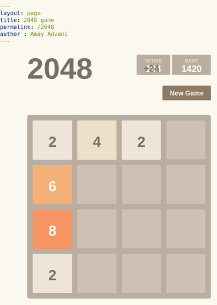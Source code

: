 ```yaml
---
layout: page
title: 2048 game 
permalink: /2048
author : Amay Advani
---
```


<html>
   <head>
      <div class="container">
    <div class="heading">
        <h1 class="title">2048</h1>
        <div class="scores-container">
            <div class="score-container">104<div class="score-addition">+24</div></div>
            <div class="best-container">1420</div>
        </div>
    </div>
    <div class="above-game">
        <a class="restart-button">New Game</a>
    </div>
    <div class="game-container">
        <div class="game-message">
            <p>
            </p>
            <div class="lower">
                <a class="keep-playing-button">Keep Going</a>
                <a class="retry-button">Try Again?</a>
                <div class="score-sharing"></div>
            </div>
        </div>
        <div class="grid-container">
            <div class="grid-row">
                <div class="grid-cell">
                </div>
                <div class="grid-cell">
                </div>
                <div class="grid-cell">
                </div>
                <div class="grid-cell">
                </div>
            </div>
            <div class="grid-row">
                <div class="grid-cell">
                </div>
                <div class="grid-cell">
                </div>
                <div class="grid-cell">
                </div>
                <div class="grid-cell">
                </div>
            </div>
            <div class="grid-row">
                <div class="grid-cell">
                </div>
                <div class="grid-cell">
                </div>
                <div class="grid-cell">
                </div>
                <div class="grid-cell">
                </div>
            </div>
            <div class="grid-row">
                <div class="grid-cell">
                </div>
                <div class="grid-cell">
                </div>
                <div class="grid-cell">
                </div>
                <div class="grid-cell">
                </div>
            </div>
        </div>
        <div class="tile-container"><div class="tile tile-2 tile-position-1-1"><div class="tile-inner">2</div></div><div class="tile tile-8 tile-position-1-2"><div class="tile-inner">6</div></div><div class="tile tile-8 tile-position-1-2"><div class="tile-inner">6</div></div><div class="tile tile-16 tile-position-1-2 tile-merged"><div class="tile-inner">8</div></div><div class="tile tile-16 tile-position-1-3"><div class="tile-inner">8</div></div><div class="tile tile-2 tile-position-1-4"><div class="tile-inner">2</div></div><div class="tile tile-4 tile-position-2-1"><div class="tile-inner">4</div></div><div class="tile tile-4 tile-position-2-1"><div class="tile-inner">4</div></div><div class="tile tile-8 tile-position-2-1 tile-merged"><div class="tile-inner">6</div></div><div class="tile tile-2 tile-position-3-1"><div class="tile-inner">2</div></div><div class="tile tile-2 tile-position-3-3 tile-new"><div class="tile-inner">2</div></div></div>
    </div>
    <script src="./data/bind_polyfill.js"></script>

</div>

<style>

   html, body {
    margin: 0;
    padding: 0;
    background: #faf8ef;
    color: #776e65;
    font-family: "Microsoft YaHei", sans-serif, 'Microsoft Sans Serif','Microsoft JhengHei UI';
    font-size: 18px;
}
 
body {
    margin: 80px 0;
}
 
input {
    display: inline-block;
    background: #8f7a66;
    border-radius: 3px;
    padding: 0 20px;
    text-decoration: none;
    color: #f9f6f2;
    height: 40px;
    line-height: 42px;
    cursor: pointer;
    font: inherit;
    border: none;
    outline: none;
    box-sizing: border-box;
    font-weight: bold;
    margin: 0;
    -webkit-appearance: none;
    -moz-appearance: none;
    appearance: none;
}
 
input[type="text"], input[type="email"] {
    cursor: auto;
    background: #fcfbf9;
    font-weight: normal;
    color: #776e65;
    padding: 0 15px;
}
 
input[type="text"]::-webkit-input-placeholder, input[type="email"]::-webkit-input-placeholder {
    color: #9d948c;
}
 
input[type="text"]::-moz-placeholder, input[type="email"]::-moz-placeholder {
    color: #9d948c;
}
 
input[type="text"]:-ms-input-placeholder, input[type="email"]:-ms-input-placeholder {
    color: #9d948c;
}
 
.heading:after {
    content: "";
    display: block;
    clear: both;
}
 
h1.title {
    font-size: 80px;
    font-weight: bold;
    margin: 0;
    display: block;
    float: left;
}
 
@-webkit-keyframes move-up {
    0% {
        top: 25px;
        opacity: 1;
    }
 
    100% {
        top: -50px;
        opacity: 0;
    }
}
 
@-moz-keyframes move-up {
    0% {
        top: 25px;
        opacity: 1;
    }
 
    100% {
        top: -50px;
        opacity: 0;
    }
}
 
@keyframes move-up {
    0% {
        top: 25px;
        opacity: 1;
    }
 
    100% {
        top: -50px;
        opacity: 0;
    }
}
 
.scores-container {
    float: right;
    text-align: right;
}
 
.score-container, .best-container {
    position: relative;
    display: inline-block;
    background: #bbada0;
    padding: 15px 25px;
    font-size: 25px;
    height: 25px;
    line-height: 47px;
    font-weight: bold;
    border-radius: 3px;
    color: white;
    margin-top: 8px;
    text-align: center;
}
 
.score-container:after, .best-container:after {
    position: absolute;
    width: 100%;
    top: 10px;
    left: 0;
    text-transform: uppercase;
    font-size: 13px;
    line-height: 13px;
    text-align: center;
    color: #eee4da;
}
 
.score-container .score-addition, .best-container .score-addition {
    position: absolute;
    right: 30px;
    color: red;
    font-size: 25px;
    line-height: 25px;
    font-weight: bold;
    color: rgba(119, 110, 101, 0.9);
    z-index: 100;
    -webkit-animation: move-up 600ms ease-in;
    -moz-animation: move-up 600ms ease-in;
    animation: move-up 600ms ease-in;
    -webkit-animation-fill-mode: both;
    -moz-animation-fill-mode: both;
    animation-fill-mode: both;
}
 
.score-container:after {
    content: "Score";
}
 
.best-container:after {
    content: "Best";
}
 
p {
    margin-top: 0;
    margin-bottom: 10px;
    line-height: 1.65;
}
 
a {
    color: #776e65;
    font-weight: bold;
    text-decoration: underline;
    cursor: pointer;
}
 
strong.important {
    text-transform: uppercase;
}
 
hr {
    border: none;
    border-bottom: 1px solid #d8d4d0;
    margin-top: 20px;
    margin-bottom: 30px;
}
 
.container {
    width: 500px;
    margin: 0 auto;
}
 
@-webkit-keyframes fade-in {
    0% {
        opacity: 0;
    }
 
    100% {
        opacity: 1;
    }
}
 
@-moz-keyframes fade-in {
    0% {
        opacity: 0;
    }
 
    100% {
        opacity: 1;
    }
}
 
@keyframes fade-in {
    0% {
        opacity: 0;
    }
 
    100% {
        opacity: 1;
    }
}
 
@-webkit-keyframes slide-up {
    0% {
        margin-top: 32%;
    }
 
    100% {
        margin-top: 20%;
    }
}
 
@-moz-keyframes slide-up {
    0% {
        margin-top: 32%;
    }
 
    100% {
        margin-top: 20%;
    }
}
 
@keyframes slide-up {
    0% {
        margin-top: 32%;
    }
 
    100% {
        margin-top: 20%;
    }
}
 
.game-container {
    margin-top: 40px;
    position: relative;
    padding: 15px;
    cursor: default;
    -webkit-touch-callout: none;
    -ms-touch-callout: none;
    -webkit-user-select: none;
    -moz-user-select: none;
    -ms-user-select: none;
    -ms-touch-action: none;
    touch-action: none;
    background: #bbada0;
    border-radius: 6px;
    width: 500px;
    height: 500px;
    -webkit-box-sizing: border-box;
    -moz-box-sizing: border-box;
    box-sizing: border-box;
}
 
.game-message {
    display: none;
    position: absolute;
    top: 0;
    right: 0;
    bottom: 0;
    left: 0;
    background: rgba(238, 228, 218, 0.73);
    z-index: 100;
    padding-top: 40px;
    text-align: center;
    -webkit-animation: fade-in 800ms ease 1200ms;
    -moz-animation: fade-in 800ms ease 1200ms;
    animation: fade-in 800ms ease 1200ms;
    -webkit-animation-fill-mode: both;
    -moz-animation-fill-mode: both;
    animation-fill-mode: both;
}
 
.game-message p {
    font-size: 60px;
    font-weight: bold;
    height: 60px;
    line-height: 60px;
    margin-top: 222px;
}
 
.game-message .lower {
    display: block;
    margin-top: 29px;
}
 
.game-message .mailing-list {
    margin-top: 52px;
}
 
.game-message .mailing-list strong {
    display: block;
    margin-bottom: 10px;
}
 
.game-message .mailing-list .mailing-list-email-field {
    width: 230px;
    margin-right: 5px;
}
 
.game-message a {
    display: inline-block;
    background: #8f7a66;
    border-radius: 3px;
    padding: 0 20px;
    text-decoration: none;
    color: #f9f6f2;
    height: 40px;
    line-height: 42px;
    cursor: pointer;
    margin-left: 9px;
}
 
.game-message a.keep-playing-button {
    display: none;
}
 
.game-message .score-sharing {
    display: inline-block;
    vertical-align: middle;
    margin-left: 10px;
}
 
.game-message.game-won {
    background: rgba(237, 194, 46, 0.5);
    color: #f9f6f2;
}
 
.game-message.game-won a.keep-playing-button {
    display: inline-block;
}
 
.game-message.game-won, .game-message.game-over {
    display: block;
}
 
.game-message.game-won p, .game-message.game-over p {
    -webkit-animation: slide-up 1.5s ease-in-out 2500ms;
    -moz-animation: slide-up 1.5s ease-in-out 2500ms;
    animation: slide-up 1.5s ease-in-out 2500ms;
    -webkit-animation-fill-mode: both;
    -moz-animation-fill-mode: both;
    animation-fill-mode: both;
}
 
.game-message.game-won .mailing-list, .game-message.game-over .mailing-list {
    -webkit-animation: fade-in 1.5s ease-in-out 2500ms;
    -moz-animation: fade-in 1.5s ease-in-out 2500ms;
    animation: fade-in 1.5s ease-in-out 2500ms;
    -webkit-animation-fill-mode: both;
    -moz-animation-fill-mode: both;
    animation-fill-mode: both;
}
 
.grid-container {
    position: absolute;
    z-index: 1;
}
 
.grid-row {
    margin-bottom: 15px;
}
 
.grid-row:last-child {
    margin-bottom: 0;
}
 
.grid-row:after {
    content: "";
    display: block;
    clear: both;
}
 
.grid-cell {
    width: 106.25px;
    height: 106.25px;
    margin-right: 15px;
    float: left;
    border-radius: 3px;
    background: rgba(238, 228, 218, 0.35);
}
 
.grid-cell:last-child {
    margin-right: 0;
}
 
.tile-container {
    position: absolute;
    z-index: 2;
}
 
.tile, .tile .tile-inner {
    width: 107px;
    height: 107px;
    line-height: 116.25px;
}
 
.tile.tile-position-1-1 {
    -webkit-transform: translate(0px, 0px);
    -moz-transform: translate(0px, 0px);
    transform: translate(0px, 0px);
}
 
.tile.tile-position-1-2 {
    -webkit-transform: translate(0px, 121px);
    -moz-transform: translate(0px, 121px);
    transform: translate(0px, 121px);
}
 
.tile.tile-position-1-3 {
    -webkit-transform: translate(0px, 242px);
    -moz-transform: translate(0px, 242px);
    transform: translate(0px, 242px);
}
 
.tile.tile-position-1-4 {
    -webkit-transform: translate(0px, 363px);
    -moz-transform: translate(0px, 363px);
    transform: translate(0px, 363px);
}
 
.tile.tile-position-2-1 {
    -webkit-transform: translate(121px, 0px);
    -moz-transform: translate(121px, 0px);
    transform: translate(121px, 0px);
}
 
.tile.tile-position-2-2 {
    -webkit-transform: translate(121px, 121px);
    -moz-transform: translate(121px, 121px);
    transform: translate(121px, 121px);
}
 
.tile.tile-position-2-3 {
    -webkit-transform: translate(121px, 242px);
    -moz-transform: translate(121px, 242px);
    transform: translate(121px, 242px);
}
 
.tile.tile-position-2-4 {
    -webkit-transform: translate(121px, 363px);
    -moz-transform: translate(121px, 363px);
    transform: translate(121px, 363px);
}
 
.tile.tile-position-3-1 {
    -webkit-transform: translate(242px, 0px);
    -moz-transform: translate(242px, 0px);
    transform: translate(242px, 0px);
}
 
.tile.tile-position-3-2 {
    -webkit-transform: translate(242px, 121px);
    -moz-transform: translate(242px, 121px);
    transform: translate(242px, 121px);
}
 
.tile.tile-position-3-3 {
    -webkit-transform: translate(242px, 242px);
    -moz-transform: translate(242px, 242px);
    transform: translate(242px, 242px);
}
 
.tile.tile-position-3-4 {
    -webkit-transform: translate(242px, 363px);
    -moz-transform: translate(242px, 363px);
    transform: translate(242px, 363px);
}
 
.tile.tile-position-4-1 {
    -webkit-transform: translate(363px, 0px);
    -moz-transform: translate(363px, 0px);
    transform: translate(363px, 0px);
}
 
.tile.tile-position-4-2 {
    -webkit-transform: translate(363px, 121px);
    -moz-transform: translate(363px, 121px);
    transform: translate(363px, 121px);
}
 
.tile.tile-position-4-3 {
    -webkit-transform: translate(363px, 242px);
    -moz-transform: translate(363px, 242px);
    transform: translate(363px, 242px);
}
 
.tile.tile-position-4-4 {
    -webkit-transform: translate(363px, 363px);
    -moz-transform: translate(363px, 363px);
    transform: translate(363px, 363px);
}
 
.tile {
    position: absolute;
    -webkit-transition: 100ms ease-in-out;
    -moz-transition: 100ms ease-in-out;
    transition: 100ms ease-in-out;
    -webkit-transition-property: -webkit-transform;
    -moz-transition-property: -moz-transform;
    transition-property: transform;
}
 
.tile .tile-inner {
    border-radius: 3px;
    background: #eee4da;
    text-align: center;
    font-weight: bold;
    z-index: 10;
    font-size: 40px;
}
 
.tile.tile-2 .tile-inner {
    background: #eee4da;
    box-shadow: 0 0 30px 10px rgba(243, 215, 116, 0), inset 0 0 0 1px rgba(255, 255, 255, 0);
}
 
.tile.tile-4 .tile-inner {
    background: #ede0c8;
    box-shadow: 0 0 30px 10px rgba(243, 215, 116, 0), inset 0 0 0 1px rgba(255, 255, 255, 0);
}
 
.tile.tile-8 .tile-inner {
    color: #f9f6f2;
    background: #f2b179;
}
 
.tile.tile-16 .tile-inner {
    color: #f9f6f2;
    background: #f59563;
}
 
.tile.tile-32 .tile-inner {
    color: #f9f6f2;
    background: #f67c5f;
}
 
.tile.tile-64 .tile-inner {
    color: #f9f6f2;
    background: #f65e3b;
    font-size: 30px;
}
 
@media screen and (max-width: 520px) {
    .tile.tile-64 .tile-inner {
        font-size: 17px;
    }
}
 
.tile.tile-128 .tile-inner {
    color: #f9f6f2;
    background: #edcf72;
    box-shadow: 0 0 30px 10px rgba(243, 215, 116, 0.2381), inset 0 0 0 1px rgba(255, 255, 255, 0.14286);
    font-size: 25px;
}
 
@media screen and (max-width: 520px) {
    .tile.tile-128 .tile-inner {
        font-size: 13px;
    }
}
 
.tile.tile-256 .tile-inner {
    color: #f9f6f2;
    background: #edcc61;
    box-shadow: 0 0 30px 10px rgba(243, 215, 116, 0.31746), inset 0 0 0 1px rgba(255, 255, 255, 0.19048);
    font-size: 30px;
}
 
@media screen and (max-width: 520px) {
    .tile.tile-256 .tile-inner {
        font-size: 17px;
    }
}
 
.tile.tile-512 .tile-inner {
    color: #f9f6f2;
    background: #edc850;
    box-shadow: 0 0 30px 10px rgba(243, 215, 116, 0.39683), inset 0 0 0 1px rgba(255, 255, 255, 0.2381);
    font-size: 30px;
}
 
@media screen and (max-width: 520px) {
    .tile.tile-512 .tile-inner {
        font-size: 17px;
    }
}
 
.tile.tile-1024 .tile-inner {
    color: #f9f6f2;
    background: #edc53f;
    box-shadow: 0 0 30px 10px rgba(243, 215, 116, 0.47619), inset 0 0 0 1px rgba(255, 255, 255, 0.28571);
    font-size: 30px;
}
 
@media screen and (max-width: 520px) {
    .tile.tile-1024 .tile-inner {
        font-size: 17px;
    }
}
 
.tile.tile-2048 .tile-inner {
    color: #f9f6f2;
    background: #edc22e;
    box-shadow: 0 0 30px 10px rgba(243, 215, 116, 0.55556), inset 0 0 0 1px rgba(255, 255, 255, 0.33333);
    font-size: 30px;
}
 
@media screen and (max-width: 520px) {
    .tile.tile-2048 .tile-inner {
        font-size: 17px;
    }
}
 
.tile.tile-super .tile-inner {
    color: #f9f6f2;
    background: #3c3a32;
    font-size: 30px;
}
 
@media screen and (max-width: 520px) {
    .tile.tile-super .tile-inner {
        font-size: 17px;
    }
}
 
@-webkit-keyframes appear {
    0% {
        opacity: 0;
        -webkit-transform: scale(0);
        -moz-transform: scale(0);
        transform: scale(0);
    }
 
    100% {
        opacity: 1;
        -webkit-transform: scale(1);
        -moz-transform: scale(1);
        transform: scale(1);
    }
}
 
@-moz-keyframes appear {
    0% {
        opacity: 0;
        -webkit-transform: scale(0);
        -moz-transform: scale(0);
        transform: scale(0);
    }
 
    100% {
        opacity: 1;
        -webkit-transform: scale(1);
        -moz-transform: scale(1);
        transform: scale(1);
    }
}
 
@keyframes appear {
    0% {
        opacity: 0;
        -webkit-transform: scale(0);
        -moz-transform: scale(0);
        transform: scale(0);
    }
 
    100% {
        opacity: 1;
        -webkit-transform: scale(1);
        -moz-transform: scale(1);
        transform: scale(1);
    }
}
 
.tile-new .tile-inner {
    -webkit-animation: appear 200ms ease 100ms;
    -moz-animation: appear 200ms ease 100ms;
    animation: appear 200ms ease 100ms;
    -webkit-animation-fill-mode: backwards;
    -moz-animation-fill-mode: backwards;
    animation-fill-mode: backwards;
}
 
@-webkit-keyframes pop {
    0% {
        -webkit-transform: scale(0);
        -moz-transform: scale(0);
        transform: scale(0);
    }
 
    50% {
        -webkit-transform: scale(1.2);
        -moz-transform: scale(1.2);
        transform: scale(1.2);
    }
 
    100% {
        -webkit-transform: scale(1);
        -moz-transform: scale(1);
        transform: scale(1);
    }
}
 
@-moz-keyframes pop {
    0% {
        -webkit-transform: scale(0);
        -moz-transform: scale(0);
        transform: scale(0);
    }
 
    50% {
        -webkit-transform: scale(1.2);
        -moz-transform: scale(1.2);
        transform: scale(1.2);
    }
 
    100% {
        -webkit-transform: scale(1);
        -moz-transform: scale(1);
        transform: scale(1);
    }
}
 
@keyframes pop {
    0% {
        -webkit-transform: scale(0);
        -moz-transform: scale(0);
        transform: scale(0);
    }
 
    50% {
        -webkit-transform: scale(1.2);
        -moz-transform: scale(1.2);
        transform: scale(1.2);
    }
 
    100% {
        -webkit-transform: scale(1);
        -moz-transform: scale(1);
        transform: scale(1);
    }
}
 
.tile-merged .tile-inner {
    z-index: 20;
    -webkit-animation: pop 200ms ease 100ms;
    -moz-animation: pop 200ms ease 100ms;
    animation: pop 200ms ease 100ms;
    -webkit-animation-fill-mode: backwards;
    -moz-animation-fill-mode: backwards;
    animation-fill-mode: backwards;
}
 
.above-game:after {
    content: "";
    display: block;
    clear: both;
}
 
.game-intro {
    float: left;
    line-height: 42px;
    margin-bottom: 0;
}
 
.restart-button {
    display: inline-block;
    background: #8f7a66;
    border-radius: 3px;
    padding: 0 20px;
    text-decoration: none;
    color: #f9f6f2;
    height: 40px;
    line-height: 42px;
    cursor: pointer;
    display: block;
    text-align: center;
    float: right;
}
 
.game-explanation {
    margin-top: 50px;
}
 
.sharing {
    margin-top: 20px;
    text-align: center;
}
 
.sharing > iframe, .sharing > span, .sharing > form {
    display: inline-block;
    vertical-align: middle;
}
 
@media screen and (max-width: 520px) {
    html, body {
        font-size: 15px;
    }
 
    body {
        margin: 20px 0;
        padding: 0 20px;
    }
 
    h1.title {
        font-size: 27px;
        margin-top: 15px;
    }
 
    .container {
        width: 280px;
        margin: 0 auto;
    }
 
    .score-container, .best-container {
        margin-top: 0;
        padding: 15px 10px;
        min-width: 40px;
    }
 
    .heading {
        margin-bottom: 10px;
    }
 
    .game-intro {
        width: 55%;
        display: block;
        box-sizing: border-box;
        line-height: 1.65;
    }
 
    .restart-button {
        width: 42%;
        padding: 0;
        display: block;
        box-sizing: border-box;
        margin-top: 2px;
    }
 
    .game-container {
        margin-top: 17px;
        position: relative;
        padding: 10px;
        cursor: default;
        -webkit-touch-callout: none;
        -ms-touch-callout: none;
        -webkit-user-select: none;
        -moz-user-select: none;
        -ms-user-select: none;
        -ms-touch-action: none;
        touch-action: none;
        background: #bbada0;
        border-radius: 6px;
        width: 280px;
        height: 280px;
        -webkit-box-sizing: border-box;
        -moz-box-sizing: border-box;
        box-sizing: border-box;
    }
 
    .game-message {
        display: none;
        position: absolute;
        top: 0;
        right: 0;
        bottom: 0;
        left: 0;
        background: rgba(238, 228, 218, 0.73);
        z-index: 100;
        padding-top: 40px;
        text-align: center;
        -webkit-animation: fade-in 800ms ease 1200ms;
        -moz-animation: fade-in 800ms ease 1200ms;
        animation: fade-in 800ms ease 1200ms;
        -webkit-animation-fill-mode: both;
        -moz-animation-fill-mode: both;
        animation-fill-mode: both;
    }
 
    .game-message p {
        font-size: 60px;
        font-weight: bold;
        height: 60px;
        line-height: 60px;
        margin-top: 222px;
    }
 
    .game-message .lower {
        display: block;
        margin-top: 29px;
    }
 
    .game-message .mailing-list {
        margin-top: 52px;
    }
 
    .game-message .mailing-list strong {
        display: block;
        margin-bottom: 10px;
    }
 
    .game-message .mailing-list .mailing-list-email-field {
        width: 230px;
        margin-right: 5px;
    }
 
    .game-message a {
        display: inline-block;
        background: #8f7a66;
        border-radius: 3px;
        padding: 0 20px;
        text-decoration: none;
        color: #f9f6f2;
        height: 40px;
        line-height: 42px;
        cursor: pointer;
        margin-left: 9px;
    }
 
    .game-message a.keep-playing-button {
        display: none;
    }
 
    .game-message .score-sharing {
        display: inline-block;
        vertical-align: middle;
        margin-left: 10px;
    }
 
    .game-message.game-won {
        background: rgba(237, 194, 46, 0.5);
        color: #f9f6f2;
    }
 
    .game-message.game-won a.keep-playing-button {
        display: inline-block;
    }
 
    .game-message.game-won, .game-message.game-over {
        display: block;
    }
 
    .game-message.game-won p, .game-message.game-over p {
        -webkit-animation: slide-up 1.5s ease-in-out 2500ms;
        -moz-animation: slide-up 1.5s ease-in-out 2500ms;
        animation: slide-up 1.5s ease-in-out 2500ms;
        -webkit-animation-fill-mode: both;
        -moz-animation-fill-mode: both;
        animation-fill-mode: both;
    }
 
    .game-message.game-won .mailing-list, .game-message.game-over .mailing-list {
        -webkit-animation: fade-in 1.5s ease-in-out 2500ms;
        -moz-animation: fade-in 1.5s ease-in-out 2500ms;
        animation: fade-in 1.5s ease-in-out 2500ms;
        -webkit-animation-fill-mode: both;
        -moz-animation-fill-mode: both;
        animation-fill-mode: both;
    }
 
    .grid-container {
        position: absolute;
        z-index: 1;
    }
 
    .grid-row {
        margin-bottom: 10px;
    }
 
    .grid-row:last-child {
        margin-bottom: 0;
    }
 
    .grid-row:after {
        content: "";
        display: block;
        clear: both;
    }
 
    .grid-cell {
        width: 57.5px;
        height: 57.5px;
        margin-right: 10px;
        float: left;
        border-radius: 3px;
        background: rgba(238, 228, 218, 0.35);
    }
 
    .grid-cell:last-child {
        margin-right: 0;
    }
 
    .tile-container {
        position: absolute;
        z-index: 2;
    }
 
    .tile, .tile .tile-inner {
        width: 58px;
        height: 58px;
        line-height: 67.5px;
    }
 
    .tile.tile-position-1-1 {
        -webkit-transform: translate(0px, 0px);
        -moz-transform: translate(0px, 0px);
        transform: translate(0px, 0px);
    }
 
    .tile.tile-position-1-2 {
        -webkit-transform: translate(0px, 67px);
        -moz-transform: translate(0px, 67px);
        transform: translate(0px, 67px);
    }
 
    .tile.tile-position-1-3 {
        -webkit-transform: translate(0px, 135px);
        -moz-transform: translate(0px, 135px);
        transform: translate(0px, 135px);
    }
 
    .tile.tile-position-1-4 {
        -webkit-transform: translate(0px, 202px);
        -moz-transform: translate(0px, 202px);
        transform: translate(0px, 202px);
    }
 
    .tile.tile-position-2-1 {
        -webkit-transform: translate(67px, 0px);
        -moz-transform: translate(67px, 0px);
        transform: translate(67px, 0px);
    }
 
    .tile.tile-position-2-2 {
        -webkit-transform: translate(67px, 67px);
        -moz-transform: translate(67px, 67px);
        transform: translate(67px, 67px);
    }
 
    .tile.tile-position-2-3 {
        -webkit-transform: translate(67px, 135px);
        -moz-transform: translate(67px, 135px);
        transform: translate(67px, 135px);
    }
 
    .tile.tile-position-2-4 {
        -webkit-transform: translate(67px, 202px);
        -moz-transform: translate(67px, 202px);
        transform: translate(67px, 202px);
    }
 
    .tile.tile-position-3-1 {
        -webkit-transform: translate(135px, 0px);
        -moz-transform: translate(135px, 0px);
        transform: translate(135px, 0px);
    }
 
    .tile.tile-position-3-2 {
        -webkit-transform: translate(135px, 67px);
        -moz-transform: translate(135px, 67px);
        transform: translate(135px, 67px);
    }
 
    .tile.tile-position-3-3 {
        -webkit-transform: translate(135px, 135px);
        -moz-transform: translate(135px, 135px);
        transform: translate(135px, 135px);
    }
 
    .tile.tile-position-3-4 {
        -webkit-transform: translate(135px, 202px);
        -moz-transform: translate(135px, 202px);
        transform: translate(135px, 202px);
    }
 
    .tile.tile-position-4-1 {
        -webkit-transform: translate(202px, 0px);
        -moz-transform: translate(202px, 0px);
        transform: translate(202px, 0px);
    }
 
    .tile.tile-position-4-2 {
        -webkit-transform: translate(202px, 67px);
        -moz-transform: translate(202px, 67px);
        transform: translate(202px, 67px);
    }
 
    .tile.tile-position-4-3 {
        -webkit-transform: translate(202px, 135px);
        -moz-transform: translate(202px, 135px);
        transform: translate(202px, 135px);
    }
 
    .tile.tile-position-4-4 {
        -webkit-transform: translate(202px, 202px);
        -moz-transform: translate(202px, 202px);
        transform: translate(202px, 202px);
    }
 
    .tile .tile-inner {
        font-size: 25px;
    }
 
    .game-message {
        padding-top: 0;
    }
 
    .game-message p {
        font-size: 30px !important;
        height: 30px !important;
        line-height: 30px !important;
        margin-top: 32% !important;
        margin-bottom: 0 !important;
    }
 
    .game-message .lower {
        margin-top: 10px !important;
    }
 
    .game-message.game-won .score-sharing {
        margin-top: 10px;
    }
 
    .game-message.game-over .mailing-list {
        margin-top: 25px;
    }
 
    .game-message .mailing-list {
        margin-top: 10px;
    }
 
    .game-message .mailing-list .mailing-list-email-field {
        width: 180px;
    }
 
    .sharing > iframe, .sharing > span, .sharing > form {
        display: block;
        margin: 0 auto;
        margin-bottom: 20px;
    }
}
 
.pp-donate button {
    -webkit-appearance: none;
    -moz-appearance: none;
    appearance: none;
    border: none;
    font: inherit;
    color: inherit;
    display: inline-block;
    background: #8f7a66;
    border-radius: 3px;
    padding: 0 20px;
    text-decoration: none;
    color: #f9f6f2;
    height: 40px;
    line-height: 42px;
    cursor: pointer;
}
 
.pp-donate button img {
    vertical-align: -4px;
    margin-right: 8px;
}
 
.btc-donate {
    position: relative;
    margin-left: 10px;
    display: inline-block;
    background: #8f7a66;
    border-radius: 3px;
    padding: 0 20px;
    text-decoration: none;
    color: #f9f6f2;
    height: 40px;
    line-height: 42px;
    cursor: pointer;
}
 
.btc-donate img {
    vertical-align: -4px;
    margin-right: 8px;
}
 
.btc-donate a {
    color: #f9f6f2;
    text-decoration: none;
    font-weight: normal;
}
 
.btc-donate .address {
    cursor: auto;
    position: absolute;
    width: 340px;
    right: 50%;
    margin-right: -170px;
    padding-bottom: 7px;
    top: -30px;
    opacity: 0;
    pointer-events: none;
    -webkit-transition: 400ms ease;
    -moz-transition: 400ms ease;
    transition: 400ms ease;
    -webkit-transition-property: top, opacity;
    -moz-transition-property: top, opacity;
    transition-property: top, opacity;
}
 
.btc-donate .address:after {
    position: absolute;
    border-top: 10px solid #bbada0;
    border-right: 7px solid transparent;
    border-left: 7px solid transparent;
    content: "";
    bottom: 0px;
    left: 50%;
    margin-left: -7px;
}
 
.btc-donate .address code {
    background-color: #bbada0;
    padding: 10px 15px;
    width: 100%;
    border-radius: 3px;
    line-height: 1;
    font-weight: normal;
    font-size: 15px;
    font-family: Consolas, "Liberation Mono", Courier, monospace;
    text-align: center;
}
 
.btc-donate:hover .address, .btc-donate .address:hover .address {
    opacity: 1;
    top: -45px;
    pointer-events: auto;
}
 
@media screen and (max-width: 480px) {
    .btc-donate {
        width: 120px;
    }
 
    .btc-donate .address {
        margin-right: -150px;
        width: 300px;
    }
 
    .btc-donate .address code {
        font-size: 13px;
    }
 
    .btc-donate .address:after {
        left: 50%;
        bottom: 2px;
    }
}
 </style>

 <script>
   Function.prototype.bind = Function.prototype.bind || function (target) {
  var self = this;
  return function (args) {
    if (!(args instanceof Array)) {
      args = [args];
    }
    self.apply(target, args);
  };
};
(function () {
  if (typeof window.Element === "undefined" ||
      "classList" in document.documentElement) {
    return;
  }

  var prototype = Array.prototype,
      push = prototype.push,
      splice = prototype.splice,
      join = prototype.join;

  function DOMTokenList(el) {
    this.el = el;
    // The className needs to be trimmed and split on whitespace
    // to retrieve a list of classes.
    var classes = el.className.replace(/^\s+|\s+$/g, '').split(/\s+/);
    for (var i = 0; i < classes.length; i++) {
      push.call(this, classes[i]);
    }
  }

  DOMTokenList.prototype = {
    add: function (token) {
      if (this.contains(token)) return;
      push.call(this, token);
      this.el.className = this.toString();
    },
    contains: function (token) {
      return this.el.className.indexOf(token) != -1;
    },
    item: function (index) {
      return this[index] || null;
    },
    remove: function (token) {
      if (!this.contains(token)) return;
      for (var i = 0; i < this.length; i++) {
        if (this[i] == token) break;
      }
      splice.call(this, i, 1);
      this.el.className = this.toString();
    },
    toString: function () {
      return join.call(this, ' ');
    },
    toggle: function (token) {
      if (!this.contains(token)) {
        this.add(token);
      } else {
        this.remove(token);
      }

      return this.contains(token);
    }
  };

  window.DOMTokenList = DOMTokenList;

  function defineElementGetter(obj, prop, getter) {
    if (Object.defineProperty) {
      Object.defineProperty(obj, prop, {
        get: getter
      });
    } else {
      obj.__defineGetter__(prop, getter);
    }
  }

  defineElementGetter(HTMLElement.prototype, 'classList', function () {
    return new DOMTokenList(this);
  });
})();
(function() {
  var lastTime = 0;
  var vendors = ['webkit', 'moz'];
  for(var x = 0; x < vendors.length && !window.requestAnimationFrame; ++x) {
    window.requestAnimationFrame = window[vendors[x]+'RequestAnimationFrame'];
    window.cancelAnimationFrame =
    window[vendors[x]+'CancelAnimationFrame'] || window[vendors[x]+'CancelRequestAnimationFrame'];
  }

  if (!window.requestAnimationFrame) {
    window.requestAnimationFrame = function(callback, element) {
      var currTime = new Date().getTime();
      var timeToCall = Math.max(0, 16 - (currTime - lastTime));
      var id = window.setTimeout(function() { callback(currTime + timeToCall); },
      timeToCall);
      lastTime = currTime + timeToCall;
      return id;
    };
  }

  if (!window.cancelAnimationFrame) {
    window.cancelAnimationFrame = function(id) {
      clearTimeout(id);
    };
  }
}());
function KeyboardInputManager() {
  this.events = {};

  if (window.navigator.msPointerEnabled) {
    //Internet Explorer 10 style
    this.eventTouchstart    = "MSPointerDown";
    this.eventTouchmove     = "MSPointerMove";
    this.eventTouchend      = "MSPointerUp";
  } else {
    this.eventTouchstart    = "touchstart";
    this.eventTouchmove     = "touchmove";
    this.eventTouchend      = "touchend";
  }

  this.listen();
}

KeyboardInputManager.prototype.on = function (event, callback) {
  if (!this.events[event]) {
    this.events[event] = [];
  }
  this.events[event].push(callback);
};

KeyboardInputManager.prototype.emit = function (event, data) {
  var callbacks = this.events[event];
  if (callbacks) {
    callbacks.forEach(function (callback) {
      callback(data);
    });
  }
};

KeyboardInputManager.prototype.listen = function () {
  var self = this;

  var map = {
    38: 0, // Up
    39: 1, // Right
    40: 2, // Down
    37: 3, // Left
    75: 0, // Vim up
    76: 1, // Vim right
    74: 2, // Vim down
    72: 3, // Vim left
    87: 0, // W
    68: 1, // D
    83: 2, // S
    65: 3  // A
  };

  // Respond to direction keys
  document.addEventListener("keydown", function (event) {
    var modifiers = event.altKey || event.ctrlKey || event.metaKey ||
                    event.shiftKey;
    var mapped    = map[event.which];

    // Ignore the event if it's happening in a text field
    if (self.targetIsInput(event)) return;

    if (!modifiers) {
      if (mapped !== undefined) {
        event.preventDefault();
        self.emit("move", mapped);
      }
    }

    // R key restarts the game
    if (!modifiers && event.which === 82) {
      self.restart.call(self, event);
    }
  });

  // Respond to button presses
  this.bindButtonPress(".retry-button", this.restart);
  this.bindButtonPress(".restart-button", this.restart);
  this.bindButtonPress(".keep-playing-button", this.keepPlaying);

  // Respond to swipe events
  var touchStartClientX, touchStartClientY;
  var gameContainer = document.getElementsByClassName("game-container")[0];

  gameContainer.addEventListener(this.eventTouchstart, function (event) {
    if ((!window.navigator.msPointerEnabled && event.touches.length > 1) ||
        event.targetTouches > 1 ||
        self.targetIsInput(event)) {
      return; // Ignore if touching with more than 1 finger or touching input
    }

    if (window.navigator.msPointerEnabled) {
      touchStartClientX = event.pageX;
      touchStartClientY = event.pageY;
    } else {
      touchStartClientX = event.touches[0].clientX;
      touchStartClientY = event.touches[0].clientY;
    }

    event.preventDefault();
  });

  gameContainer.addEventListener(this.eventTouchmove, function (event) {
    event.preventDefault();
  });

  gameContainer.addEventListener(this.eventTouchend, function (event) {
    if ((!window.navigator.msPointerEnabled && event.touches.length > 0) ||
        event.targetTouches > 0 ||
        self.targetIsInput(event)) {
      return; // Ignore if still touching with one or more fingers or input
    }

    var touchEndClientX, touchEndClientY;

    if (window.navigator.msPointerEnabled) {
      touchEndClientX = event.pageX;
      touchEndClientY = event.pageY;
    } else {
      touchEndClientX = event.changedTouches[0].clientX;
      touchEndClientY = event.changedTouches[0].clientY;
    }

    var dx = touchEndClientX - touchStartClientX;
    var absDx = Math.abs(dx);

    var dy = touchEndClientY - touchStartClientY;
    var absDy = Math.abs(dy);

    if (Math.max(absDx, absDy) > 10) {
      // (right : left) : (down : up)
      self.emit("move", absDx > absDy ? (dx > 0 ? 1 : 3) : (dy > 0 ? 2 : 0));
    }
  });
};

KeyboardInputManager.prototype.restart = function (event) {
  event.preventDefault();
  this.emit("restart");
};

KeyboardInputManager.prototype.keepPlaying = function (event) {
  event.preventDefault();
  this.emit("keepPlaying");
};

KeyboardInputManager.prototype.bindButtonPress = function (selector, fn) {
  var button = document.querySelector(selector);
  button.addEventListener("click", fn.bind(this));
  button.addEventListener(this.eventTouchend, fn.bind(this));
};

KeyboardInputManager.prototype.targetIsInput = function (event) {
  return event.target.tagName.toLowerCase() === "input";
};
function HTMLActuator() {
  this.tileContainer    = document.querySelector(".tile-container");
  this.scoreContainer   = document.querySelector(".score-container");
  this.bestContainer    = document.querySelector(".best-container");
  this.messageContainer = document.querySelector(".game-message");
  this.sharingContainer = document.querySelector(".score-sharing");

  this.score = 0;
}

HTMLActuator.prototype.actuate = function (grid, metadata) {
  var self = this;

  window.requestAnimationFrame(function () {
    self.clearContainer(self.tileContainer);

    grid.cells.forEach(function (column) {
      column.forEach(function (cell) {
        if (cell) {
          self.addTile(cell);
        }
      });
    });

    self.updateScore(metadata.score);
    self.updateBestScore(metadata.bestScore);

    if (metadata.terminated) {
      if (metadata.over) {
        self.message(false); // You lose
      } else if (metadata.won) {
        self.message(true); // You win!
      }
    }

  });
};

// Continues the game (both restart and keep playing)
HTMLActuator.prototype.continueGame = function () {
  if (typeof ga !== "undefined") {
    ga("send", "event", "game", "restart");
  }

  this.clearMessage();
};

HTMLActuator.prototype.clearContainer = function (container) {
  while (container.firstChild) {
    container.removeChild(container.firstChild);
  }
};

//HTMLActuator.prototype.tileHTML = ["菜鸟", "入门", "码畜", "码奴", "码农", "IT民工", "IT工程师", "IT人才", "IT精英", "IT大哥", "IT领袖"];
HTMLActuator.prototype.tileHTML = ["2", "4", "8", "16", "32", "64", "128", "256", "512", "1024", "2048"];
//HTMLActuator.prototype.tileHTML = ["1", "2", "3", "4", "5", "6", "7", "8", "9", "10", "win"];
//HTMLActuator.prototype.tileHTML = ["工兵", "班长", "排长", "连长", "营长", "团长", "旅长", "师长", "军长", "司令", "军旗"];

HTMLActuator.prototype.addTile = function (tile) {
  var self = this;

  var wrapper   = document.createElement("div");
  var inner     = document.createElement("div");
  var position  = tile.previousPosition || { x: tile.x, y: tile.y };
  var positionClass = this.positionClass(position);

  // We can't use classlist because it somehow glitches when replacing classes
  var classes = ["tile", "tile-" + tile.value, positionClass];

  if (tile.value > 2048) classes.push("tile-super");

  this.applyClasses(wrapper, classes);

  inner.classList.add("tile-inner");
  inner.textContent = HTMLActuator.prototype.tileHTML[Math.log(tile.value) / Math.LN2 - 1] || tile.value;

  if (tile.previousPosition) {
    // Make sure that the tile gets rendered in the previous position first
    window.requestAnimationFrame(function () {
      classes[2] = self.positionClass({ x: tile.x, y: tile.y });
      self.applyClasses(wrapper, classes); // Update the position
    });
  } else if (tile.mergedFrom) {
    classes.push("tile-merged");
    this.applyClasses(wrapper, classes);

    // Render the tiles that merged
    tile.mergedFrom.forEach(function (merged) {
      self.addTile(merged);
    });
  } else {
    classes.push("tile-new");
    this.applyClasses(wrapper, classes);
  }

  // Add the inner part of the tile to the wrapper
  wrapper.appendChild(inner);

  // Put the tile on the board
  this.tileContainer.appendChild(wrapper);
};

HTMLActuator.prototype.applyClasses = function (element, classes) {
  element.setAttribute("class", classes.join(" "));
};

HTMLActuator.prototype.normalizePosition = function (position) {
  return { x: position.x + 1, y: position.y + 1 };
};

HTMLActuator.prototype.positionClass = function (position) {
  position = this.normalizePosition(position);
  return "tile-position-" + position.x + "-" + position.y;
};

HTMLActuator.prototype.updateScore = function (score) {
  this.clearContainer(this.scoreContainer);

  var difference = score - this.score;
  this.score = score;

  this.scoreContainer.textContent = this.score;

  if (difference > 0) {
    var addition = document.createElement("div");
    addition.classList.add("score-addition");
    addition.textContent = "+" + difference;

    this.scoreContainer.appendChild(addition);
  }
};

HTMLActuator.prototype.updateBestScore = function (bestScore) {
  this.bestContainer.textContent = bestScore;
};

HTMLActuator.prototype.message = function (won) {
  var type    = won ? "game-won" : "game-over";
  var message = won ? "You Win!" : "Game Over!";

  if (typeof ga !== "undefined") {
    ga("send", "event", "game", "end", type, this.score);
  }

  this.messageContainer.classList.add(type);
  this.messageContainer.getElementsByTagName("p")[0].textContent = message;

  this.clearContainer(this.sharingContainer);
  this.sharingContainer.appendChild(this.scoreTweetButton());
  //twttr.widgets.load();
};

HTMLActuator.prototype.clearMessage = function () {
  // IE only takes one value to remove at a time.
  this.messageContainer.classList.remove("game-won");
  this.messageContainer.classList.remove("game-over");
};

HTMLActuator.prototype.scoreTweetButton = function () {
  var tweet = document.createElement("a");
  tweet.classList.add("twitter-share-button");
  tweet.setAttribute("href", "https://twitter.com/share");
  tweet.setAttribute("data-via", "gabrielecirulli");
  tweet.setAttribute("data-url", "https://git.io/2048");
  tweet.setAttribute("data-counturl", "https://gabrielecirulli.github.io/2048/");
  tweet.textContent = "Tweet";

  var text = "I scored " + this.score + " points at 2048, a game where you " +
             "join numbers to score high! #2048game";
  tweet.setAttribute("data-text", text);

  return tweet;
};
function Grid(size, previousState) {
  this.size = size;
  this.cells = previousState ? this.fromState(previousState) : this.empty();
}

// Build a grid of the specified size
Grid.prototype.empty = function () {
  var cells = [];

  for (var x = 0; x < this.size; x++) {
    var row = cells[x] = [];

    for (var y = 0; y < this.size; y++) {
      row.push(null);
    }
  }

  return cells;
};

Grid.prototype.fromState = function (state) {
  var cells = [];

  for (var x = 0; x < this.size; x++) {
    var row = cells[x] = [];

    for (var y = 0; y < this.size; y++) {
      var tile = state[x][y];
      row.push(tile ? new Tile(tile.position, tile.value) : null);
    }
  }

  return cells;
};

// Find the first available random position
Grid.prototype.randomAvailableCell = function () {
  var cells = this.availableCells();

  if (cells.length) {
    return cells[Math.floor(Math.random() * cells.length)];
  }
};

Grid.prototype.availableCells = function () {
  var cells = [];

  this.eachCell(function (x, y, tile) {
    if (!tile) {
      cells.push({ x: x, y: y });
    }
  });

  return cells;
};

// Call callback for every cell
Grid.prototype.eachCell = function (callback) {
  for (var x = 0; x < this.size; x++) {
    for (var y = 0; y < this.size; y++) {
      callback(x, y, this.cells[x][y]);
    }
  }
};

// Check if there are any cells available
Grid.prototype.cellsAvailable = function () {
  return !!this.availableCells().length;
};

// Check if the specified cell is taken
Grid.prototype.cellAvailable = function (cell) {
  return !this.cellOccupied(cell);
};

Grid.prototype.cellOccupied = function (cell) {
  return !!this.cellContent(cell);
};

Grid.prototype.cellContent = function (cell) {
  if (this.withinBounds(cell)) {
    return this.cells[cell.x][cell.y];
  } else {
    return null;
  }
};

// Inserts a tile at its position
Grid.prototype.insertTile = function (tile) {
  this.cells[tile.x][tile.y] = tile;
};

Grid.prototype.removeTile = function (tile) {
  this.cells[tile.x][tile.y] = null;
};

Grid.prototype.withinBounds = function (position) {
  return position.x >= 0 && position.x < this.size &&
         position.y >= 0 && position.y < this.size;
};

Grid.prototype.serialize = function () {
  var cellState = [];

  for (var x = 0; x < this.size; x++) {
    var row = cellState[x] = [];

    for (var y = 0; y < this.size; y++) {
      row.push(this.cells[x][y] ? this.cells[x][y].serialize() : null);
    }
  }

  return {
    size: this.size,
    cells: cellState
  };
};
function Tile(position, value) {
  this.x                = position.x;
  this.y                = position.y;
  this.value            = value || 2;

  this.previousPosition = null;
  this.mergedFrom       = null; // Tracks tiles that merged together
}

Tile.prototype.savePosition = function () {
  this.previousPosition = { x: this.x, y: this.y };
};

Tile.prototype.updatePosition = function (position) {
  this.x = position.x;
  this.y = position.y;
};

Tile.prototype.serialize = function () {
  return {
    position: {
      x: this.x,
      y: this.y
    },
    value: this.value
  };
};
window.fakeStorage = {
  _data: {},

  setItem: function (id, val) {
    return this._data[id] = String(val);
  },

  getItem: function (id) {
    return this._data.hasOwnProperty(id) ? this._data[id] : undefined;
  },

  removeItem: function (id) {
    return delete this._data[id];
  },

  clear: function () {
    return this._data = {};
  }
};

function LocalStorageManager() {
  this.bestScoreKey     = "bestScore";
  this.gameStateKey     = "gameState";

  var supported = this.localStorageSupported();
  this.storage = supported ? window.localStorage : window.fakeStorage;
}

LocalStorageManager.prototype.localStorageSupported = function () {
  var testKey = "test";
  var storage = window.localStorage;

  try {
    storage.setItem(testKey, "1");
    storage.removeItem(testKey);
    return true;
  } catch (error) {
    return false;
  }
};

// Best score getters/setters
LocalStorageManager.prototype.getBestScore = function () {
  return this.storage.getItem(this.bestScoreKey) || 0;
};

LocalStorageManager.prototype.setBestScore = function (score) {
  this.storage.setItem(this.bestScoreKey, score);
};

// Game state getters/setters and clearing
LocalStorageManager.prototype.getGameState = function () {
  var stateJSON = this.storage.getItem(this.gameStateKey);
  return stateJSON ? JSON.parse(stateJSON) : null;
};

LocalStorageManager.prototype.setGameState = function (gameState) {
  this.storage.setItem(this.gameStateKey, JSON.stringify(gameState));
};

LocalStorageManager.prototype.clearGameState = function () {
  this.storage.removeItem(this.gameStateKey);
};
function GameManager(size, InputManager, Actuator, StorageManager) {
  this.size           = size; // Size of the grid
  this.inputManager   = new InputManager;
  this.storageManager = new StorageManager;
  this.actuator       = new Actuator;

  this.startTiles     = 2;

  this.inputManager.on("move", this.move.bind(this));
  this.inputManager.on("restart", this.restart.bind(this));
  this.inputManager.on("keepPlaying", this.keepPlaying.bind(this));

  this.setup();
}

// Restart the game
GameManager.prototype.restart = function () {
  this.storageManager.clearGameState();
  this.actuator.continueGame(); // Clear the game won/lost message
  this.setup();
};

// Keep playing after winning (allows going over 2048)
GameManager.prototype.keepPlaying = function () {
  this.keepPlaying = true;
  this.actuator.continueGame(); // Clear the game won/lost message
};

// Return true if the game is lost, or has won and the user hasn't kept playing
GameManager.prototype.isGameTerminated = function () {
  if (this.over || (this.won && !this.keepPlaying)) {
    return true;
  } else {
    return false;
  }
};

// Set up the game
GameManager.prototype.setup = function () {
  var previousState = this.storageManager.getGameState();

  // Reload the game from a previous game if present
  if (previousState) {
    this.grid        = new Grid(previousState.grid.size,
                                previousState.grid.cells); // Reload grid
    this.score       = previousState.score;
    this.over        = previousState.over;
    this.won         = previousState.won;
    this.keepPlaying = previousState.keepPlaying;
  } else {
    this.grid        = new Grid(this.size);
    this.score       = 0;
    this.over        = false;
    this.won         = false;
    this.keepPlaying = false;

    // Add the initial tiles
    this.addStartTiles();
  }

  // Update the actuator
  this.actuate();
};

// Set up the initial tiles to start the game with
GameManager.prototype.addStartTiles = function () {
  for (var i = 0; i < this.startTiles; i++) {
    this.addRandomTile();
  }
};

// Adds a tile in a random position
GameManager.prototype.addRandomTile = function () {
  if (this.grid.cellsAvailable()) {
    var value = Math.random() < 0.9 ? 2 : 4;
    var tile = new Tile(this.grid.randomAvailableCell(), value);

    this.grid.insertTile(tile);
  }
};

// Sends the updated grid to the actuator
GameManager.prototype.actuate = function () {
  if (this.storageManager.getBestScore() < this.score) {
    this.storageManager.setBestScore(this.score);
  }

  // Clear the state when the game is over (game over only, not win)
  if (this.over) {
    this.storageManager.clearGameState();
  } else {
    this.storageManager.setGameState(this.serialize());
  }

  this.actuator.actuate(this.grid, {
    score:      this.score,
    over:       this.over,
    won:        this.won,
    bestScore:  this.storageManager.getBestScore(),
    terminated: this.isGameTerminated()
  });

};

// Represent the current game as an object
GameManager.prototype.serialize = function () {
  return {
    grid:        this.grid.serialize(),
    score:       this.score,
    over:        this.over,
    won:         this.won,
    keepPlaying: this.keepPlaying
  };
};

// Save all tile positions and remove merger info
GameManager.prototype.prepareTiles = function () {
  this.grid.eachCell(function (x, y, tile) {
    if (tile) {
      tile.mergedFrom = null;
      tile.savePosition();
    }
  });
};

// Move a tile and its representation
GameManager.prototype.moveTile = function (tile, cell) {
  this.grid.cells[tile.x][tile.y] = null;
  this.grid.cells[cell.x][cell.y] = tile;
  tile.updatePosition(cell);
};

// Move tiles on the grid in the specified direction
GameManager.prototype.move = function (direction) {
  // 0: up, 1: right, 2: down, 3: left
  var self = this;

  if (this.isGameTerminated()) return; // Don't do anything if the game's over

  var cell, tile;

  var vector     = this.getVector(direction);
  var traversals = this.buildTraversals(vector);
  var moved      = false;

  // Save the current tile positions and remove merger information
  this.prepareTiles();

  // Traverse the grid in the right direction and move tiles
  traversals.x.forEach(function (x) {
    traversals.y.forEach(function (y) {
      cell = { x: x, y: y };
      tile = self.grid.cellContent(cell);

      if (tile) {
        var positions = self.findFarthestPosition(cell, vector);
        var next      = self.grid.cellContent(positions.next);

        // Only one merger per row traversal?
        if (next && next.value === tile.value && !next.mergedFrom) {
          var merged = new Tile(positions.next, tile.value * 2);
          merged.mergedFrom = [tile, next];

          self.grid.insertTile(merged);
          self.grid.removeTile(tile);

          // Converge the two tiles' positions
          tile.updatePosition(positions.next);

          // Update the score
          self.score += merged.value;

          // The mighty 2048 tile
          if (merged.value === 2048) self.won = true;
        } else {
          self.moveTile(tile, positions.farthest);
        }

        if (!self.positionsEqual(cell, tile)) {
          moved = true; // The tile moved from its original cell!
        }
      }
    });
  });

  if (moved) {
    this.addRandomTile();

    if (!this.movesAvailable()) {
      this.over = true; // Game over!
    }

    this.actuate();
  }
};

// Get the vector representing the chosen direction
GameManager.prototype.getVector = function (direction) {
  // Vectors representing tile movement
  var map = {
    0: { x: 0,  y: -1 }, // Up
    1: { x: 1,  y: 0 },  // Right
    2: { x: 0,  y: 1 },  // Down
    3: { x: -1, y: 0 }   // Left
  };

  return map[direction];
};

// Build a list of positions to traverse in the right order
GameManager.prototype.buildTraversals = function (vector) {
  var traversals = { x: [], y: [] };

  for (var pos = 0; pos < this.size; pos++) {
    traversals.x.push(pos);
    traversals.y.push(pos);
  }

  // Always traverse from the farthest cell in the chosen direction
  if (vector.x === 1) traversals.x = traversals.x.reverse();
  if (vector.y === 1) traversals.y = traversals.y.reverse();

  return traversals;
};

GameManager.prototype.findFarthestPosition = function (cell, vector) {
  var previous;

  // Progress towards the vector direction until an obstacle is found
  do {
    previous = cell;
    cell     = { x: previous.x + vector.x, y: previous.y + vector.y };
  } while (this.grid.withinBounds(cell) &&
           this.grid.cellAvailable(cell));

  return {
    farthest: previous,
    next: cell // Used to check if a merge is required
  };
};

GameManager.prototype.movesAvailable = function () {
  return this.grid.cellsAvailable() || this.tileMatchesAvailable();
};

// Check for available matches between tiles (more expensive check)
GameManager.prototype.tileMatchesAvailable = function () {
  var self = this;

  var tile;

  for (var x = 0; x < this.size; x++) {
    for (var y = 0; y < this.size; y++) {
      tile = this.grid.cellContent({ x: x, y: y });

      if (tile) {
        for (var direction = 0; direction < 4; direction++) {
          var vector = self.getVector(direction);
          var cell   = { x: x + vector.x, y: y + vector.y };

          var other  = self.grid.cellContent(cell);

          if (other && other.value === tile.value) {
            return true; // These two tiles can be merged
          }
        }
      }
    }
  }

  return false;
};

GameManager.prototype.positionsEqual = function (first, second) {
  return first.x === second.x && first.y === second.y;
};
// Wait till the browser is ready to render the game (avoids glitches)
window.requestAnimationFrame(function () {
  new GameManager(4, KeyboardInputManager, HTMLActuator, LocalStorageManager);
});

</script>
</html>

